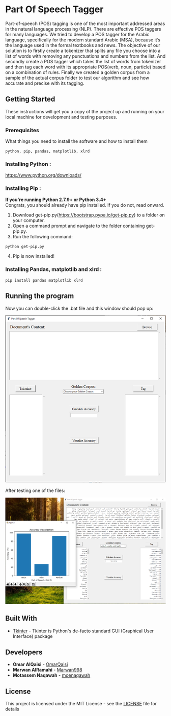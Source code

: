 # Part Of Speech Tagger

Part-of-speech (POS) tagging is one of the most important addressed areas in the natural language processing (NLP). There are effective POS taggers for many languages. We tried to develop a POS tagger for the Arabic language, specifically for the modern standard Arabic (MSA), because it’s the language used in the formal textbooks and news. 
The objective of our solution is to firstly create a tokenizer that splits any file you choose into a list of words with removing any punctuations and numbers from the list. And secondly create a POS tagger which takes the list of words from tokenizer and then tag each word with its appropriate POS(verb, noun, particle) based on a combination of rules. Finally we created a golden corpus from a sample of the actual corpus folder to test our algorithm and see how accurate and precise with its tagging. 

## Getting Started

These instructions will get you a copy of the project up and running on your local machine for development and testing purposes.

### Prerequisites

What things you need to install the software and how to install them

```
python, pip, pandas, matplotlib, xlrd
```

### Installing Python :

https://www.python.org/downloads/


### Installing Pip :

__If you're running Python 2.7.9+ or Python 3.4+__  
Congrats, you should already have pip installed. If you do not, read onward.

1. Download get-pip.py(https://bootstrap.pypa.io/get-pip.py) to a folder on your computer.
2. Open a command prompt and navigate to the folder containing get-pip.py.
3. Run the following command:
```
python get-pip.py
```
4. Pip is now installed!


### Installing Pandas, matplotlib and xlrd :

```
pip install pandas matplotlib xlrd
```

## Running the program

Now you can double-click the .bat file and this window should pop up:  
  
![Initial State of the Program](/ScreenShots/InitialsState.PNG?raw=true "Initial State")

After testing one of the files:  
  
![Running State of the Program](/ScreenShots/RunningState.PNG?raw=true "Running State")

## Built With

* [Tkinter](https://docs.python.org/2/library/tkinter.html) - Tkinter is Python's de-facto standard GUI (Graphical User Interface) package

## Developers

* **Omar AlQaisi**     - [OmarQaisi](https://github.com/OmarQaisi)
* **Marwan AlRamahi**  - [Marwan998](https://github.com/Marwan998)
* **Motassem Naqawah** - [moenaqawah](https://github.com/moenaqawah)

## License

This project is licensed under the MIT License - see the [LICENSE](LICENSE) file for details
